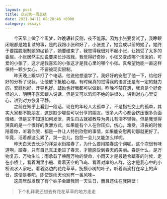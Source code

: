 ```yaml
---
layout: post
title: 众元第一周总结
date: 2021-04-11 08:28:46 +0900
category: essays
---
```


&ensp;&ensp;&ensp;&ensp;今天早上做了个噩梦，昨晚辗转反侧，夜不能寐。因为小张要复试了，我睁眼闭眼都是她复试的事，是的我跟小张和好了，小张变了，她变成以前的她了。她终于要摆脱限制她的枷锁了，她要结束了，我觉得我很对不起小张，让她受了太多的委屈。小张居然主动说要来长沙找我，我觉得好奇妙，小张又变成哪个活泼的，可爱的小张了，这才是我喜欢的小张这才是我心里的哪个小张。真希望她能一直这样保持一颗少女心，不要被现实限制。  
&ensp;&ensp;&ensp;&ensp;昨天晚上跟华打了个电话，他说他想退学了。我好好的安慰了他一下，给他好好的分析了现状，让他放下抵触心理。有时候真的觉得我的语言还是有一定的魅力的，安慰也好、开导也好、鼓励也好我都可以做到，昨晚不禁在想，我真是个好奇怪的人，明明不喜欢跟人说话，但是又可以滔滔不绝的讲很久，讲到对方心里安心，讲到对方恢复平静。  
&ensp;&ensp;&ensp;&ensp;之前在知乎上看到一段话，现在的年轻人太孤单了。不是指社交上的孤单，其实大家都不缺朋友，这是缺少哪些可以分享的朋友。很多人内心都会挤压很多负面情绪，但是又不知道如何发泄，男生自古就被教导为男儿有泪不轻弹。但是我觉得哭真的是一个很好的发泄方式，如果能有个人在你压抑，伤心，难受，沮丧的时候陪着你，听着你哭，都是一件让人特别欣慰的事情，如果能安慰两句那就更好了。毕竟，活着都这么累了，哭一会儿，抱怨一会儿又能怎么样呢。  
&ensp;&ensp;&ensp;&ensp;昨天白天去长沙的洋湖水街踏春了，为什么要用踏春这个词呢。这个次很有味道啊，踏春，只有自己真正走进了春天，才能感受到春天的美丽。春是什么，是万物复苏，万物生长；雨承载了唤醒万物的使命，小雨天才是最适合踏春的时候，走在小桥上，看着湖里小船、看着天空的飞鸟、看着对岸的人群，这才是我心中的小桥流水人家吧。看着路边的花花草草，抚摸小树的叶子，听着雨滴打在伞上的声音，这便是春吧。即使是雨天也别有一番风味~  
&ensp;&ensp;&ensp;&ensp;这周居然发现了有个妹子会跟我同一天生日，而且还住在我隔壁！
>下个礼拜我还想去有花花草草的地方走走